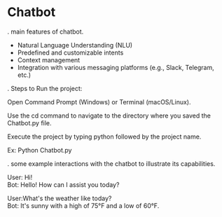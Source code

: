 # Chatbot

. main features of chatbot.

- Natural Language Understanding (NLU)
- Predefined and customizable intents
- Context management
- Integration with various messaging platforms (e.g., Slack, Telegram, etc.)

. Steps to Run the project:

 Open Command Prompt (Windows) or Terminal (macOS/Linux).

 Use the cd command to navigate to the directory where you saved the Chatbot.py file.

 Execute the project by typing python followed by the project name.

 Ex: Python Chatbot.py
 

. some example interactions with the chatbot to illustrate its capabilities.
 
 User: Hi!  
 Bot: Hello! How can I assist you today?

 User:What's the weather like today?  
 Bot: It's sunny with a high of 75°F and a low of 60°F.
